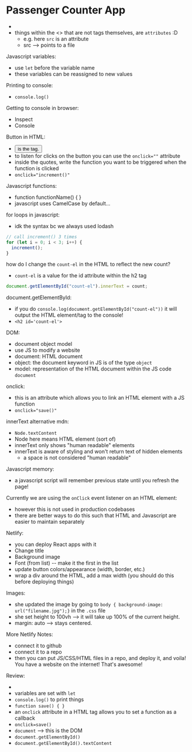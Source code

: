 # Passenger Counter App

- <script> tag allows you to write JS </script>
- things within the <> that are not tags themselves, are `attributes` :D
  - e.g. <script src=""></script> here `src` is an attribute
  - src --> points to a file

Javascript variables:

- use `let` before the variable name
- these variables can be reassigned to new values

Printing to console:

- `console.log()`

Getting to console in browser:

- Inspect
- Console

Button in HTML:

- <button> is the tag.
- to listen for clicks on the button you can use the `onclick=""` attribute
- inside the quotes, write the function you want to be triggered when the function is clicked
- `onclick="increment()"`

Javascript functions:

- function functionName() { }
- javascript uses CamelCase by default...

for loops in javascript:

- idk the syntax bc we always used lodash

```javascript
// call increment() 3 times
for (let i = 0; i < 3; i++) {
  increment();
}
```

how do I change the `count-el` in the HTML to reflect the new count?

- `count-el` is a value for the id attribute within the h2 tag

```javascript
document.getElementById("count-el").innerText = count;
```

document.getElementById:

- if you do `console.log(document.getElementById("count-el"))` it will output the HTML element/tag to the console!
- `<h2 id='count-el'>`

DOM:

- document object model
- use JS to modify a website
- document: HTML document
- object: the document keyword in JS is of the type `object`
- model: representation of the HTML document within the JS code `document`

onclick:

- this is an attribute which allows you to link an HTML element with a JS function
- `onclick="save()"`

innerText alternative mdn:

- `Node.textContent`
- Node here means HTML element (sort of)
- innerText only shows "human readable" elements
- innerText is aware of styling and won't return text of hidden elements
  - a space is not considered "human readable"

Javascript memory:

- a javascript script will remember previous state until you refresh the page!

Currently we are using the `onClick` event listener on an HTML element:

- however this is not used in production codebases
- there are better ways to do this such that HTML and Javascript are easier to maintain separately

Netlify:

- you can deploy React apps with it
- Change title
- Background image
- Font (from list) -- make it the first in the list
- update button colors/appearance (width, border, etc.)
- wrap a div around the HTML, add a max width (you should do this before deploying things)

Images:

- she updated the image by going to `body { background-image: url("filename.jpg");}` in the `.css` file
- she set height to 100vh --> it will take up 100% of the current height.
- margin: auto --> stays centered.

More Netlify Notes:

- connect it to github
- connect it to a repo
- then you can put JS/CSS/HTML files in a repo, and deploy it, and voila! You have a website on the internet! That's awesome!

Review:

- <script src="file.js"> tag (!!) </script>
- variables are set with `let`
- `console.log()` to print things
- `function save() { }`
- an `onclick` attribute in a HTML tag allows you to set a function as a callback
- `onclick=save()`
- `document` --> this is the DOM
- `document.getElementById()`
- `document.getElementById().textContent`
